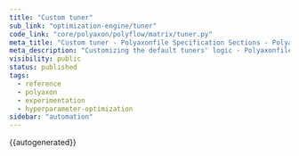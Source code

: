 ```yaml
---
title: "Custom tuner"
sub_link: "optimization-engine/tuner"
code_link: "core/polyaxon/polyflow/matrix/tuner.py"
meta_title: "Custom tuner - Polyaxonfile Specification Sections - Polyaxon References"
meta_description: "Customizing the default tuners' logic - Polyaxonfile Specification Sections."
visibility: public
status: published
tags:
  - reference
  - polyaxon
  - experimentation
  - hyperparameter-optimization
sidebar: "automation"
---
```


{{autogenerated}}
